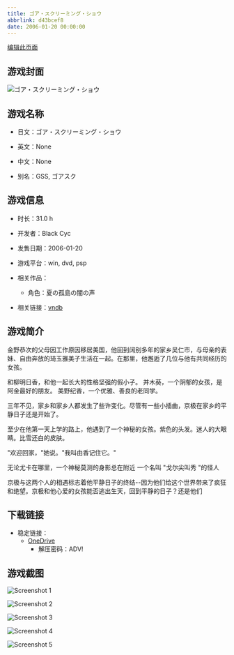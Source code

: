 ```yaml
---
title: ゴア・スクリーミング・ショウ
abbrlink: d43bcef8
date: 2006-01-20 00:00:00
---
```

[编辑此页面](https://github.com/ACG-3/ADV3-source/blob/main/source/_posts/games/%E3%82%B4%E3%82%A2%E3%83%BB%E3%82%B9%E3%82%AF%E3%83%AA%E3%83%BC%E3%83%9F%E3%83%B3%E3%82%B0%E3%83%BB%E3%82%B7%E3%83%A7%E3%82%A6.md)

## 游戏封面

![ゴア・スクリーミング・ショウ](https://pan.timero.xyz/onedrive/img_lib_001/%E3%82%B4%E3%82%A2%E3%83%BB%E3%82%B9%E3%82%AF%E3%83%AA%E3%83%BC%E3%83%9F%E3%83%B3%E3%82%B0%E3%83%BB%E3%82%B7%E3%83%A7%E3%82%A6_cover.avif)


## 游戏名称

- 日文：ゴア・スクリーミング・ショウ
- 英文：None
- 中文：None

- 别名：GSS, ゴアスク


## 游戏信息

- 时长：31.0 h
- 开发者：Black Cyc
- 发售日期：2006-01-20
- 游戏平台：win, dvd, psp
- 相关作品：
   - 角色：夏の孤島の闇の声

- 相关链接：[vndb](https://vndb.org/v933)


## 游戏简介

金野恭次的父母因工作原因移居美国，他回到阔别多年的家乡吴仁市，与母亲的表妹、自由奔放的琦玉雅美子生活在一起。在那里，他邂逅了几位与他有共同经历的女孩。

和柳明日香，和他一起长大的性格坚强的假小子。
并木葵，一个阴郁的女孩，是阿金最好的朋友。
美野纪香，一个优雅、善良的老同学。

三年不见，家乡和家乡人都发生了些许变化。尽管有一些小插曲，京极在家乡的平静日子还是开始了。

至少在他第一天上学的路上，他遇到了一个神秘的女孩。紫色的头发。迷人的大眼睛。比雪还白的皮肤。

"欢迎回家，"她说。"我叫由香记住它。"

无论尤卡在哪里，一个神秘莫测的身影总在附近 一个名叫 "戈尔尖叫秀 "的怪人

京极与这两个人的相遇标志着他平静日子的终结--因为他们给这个世界带来了疯狂和绝望。京极和他心爱的女孩能否逃出生天，回到平静的日子？还是他们




## 下载链接

- 稳定链接：
    - [OneDrive](https://pan.timero.xyz/onedrive/adv_lib_001/%E3%82%B4%E3%82%A2%E3%83%BB%E3%82%B9%E3%82%AF%E3%83%AA%E3%83%BC%E3%83%9F%E3%83%B3%E3%82%B0%E3%83%BB%E3%82%B7%E3%83%A7%E3%82%A6)
        - 解压密码：ADV!



## 游戏截图


![Screenshot 1](https://pan.timero.xyz/onedrive/img_lib_001/%E3%82%B4%E3%82%A2%E3%83%BB%E3%82%B9%E3%82%AF%E3%83%AA%E3%83%BC%E3%83%9F%E3%83%B3%E3%82%B0%E3%83%BB%E3%82%B7%E3%83%A7%E3%82%A6_Screenshot_1.avif)

![Screenshot 2](https://pan.timero.xyz/onedrive/img_lib_001/%E3%82%B4%E3%82%A2%E3%83%BB%E3%82%B9%E3%82%AF%E3%83%AA%E3%83%BC%E3%83%9F%E3%83%B3%E3%82%B0%E3%83%BB%E3%82%B7%E3%83%A7%E3%82%A6_Screenshot_2.avif)

![Screenshot 3](https://pan.timero.xyz/onedrive/img_lib_001/%E3%82%B4%E3%82%A2%E3%83%BB%E3%82%B9%E3%82%AF%E3%83%AA%E3%83%BC%E3%83%9F%E3%83%B3%E3%82%B0%E3%83%BB%E3%82%B7%E3%83%A7%E3%82%A6_Screenshot_3.avif)

![Screenshot 4](https://pan.timero.xyz/onedrive/img_lib_001/%E3%82%B4%E3%82%A2%E3%83%BB%E3%82%B9%E3%82%AF%E3%83%AA%E3%83%BC%E3%83%9F%E3%83%B3%E3%82%B0%E3%83%BB%E3%82%B7%E3%83%A7%E3%82%A6_Screenshot_4.avif)

![Screenshot 5](https://pan.timero.xyz/onedrive/img_lib_001/%E3%82%B4%E3%82%A2%E3%83%BB%E3%82%B9%E3%82%AF%E3%83%AA%E3%83%BC%E3%83%9F%E3%83%B3%E3%82%B0%E3%83%BB%E3%82%B7%E3%83%A7%E3%82%A6_Screenshot_5.avif)

